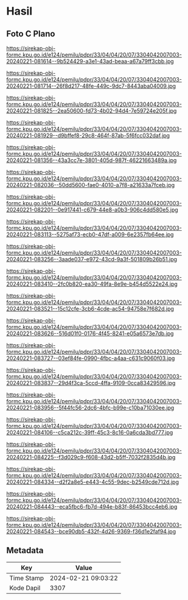 # Hasil

## Foto C Plano

https://sirekap-obj-formc.kpu.go.id/e124/pemilu/pdpr/33/04/04/20/07/3304042007003-20240221-081614--9b524429-a3e1-43ad-beaa-a67a79ff3cbb.jpg

https://sirekap-obj-formc.kpu.go.id/e124/pemilu/pdpr/33/04/04/20/07/3304042007003-20240221-081714--26f8d217-48fe-449c-9dc7-8443aba04009.jpg

https://sirekap-obj-formc.kpu.go.id/e124/pemilu/pdpr/33/04/04/20/07/3304042007003-20240221-081825--2ea50600-fd73-4b02-94d4-7e59724e205f.jpg

https://sirekap-obj-formc.kpu.go.id/e124/pemilu/pdpr/33/04/04/20/07/3304042007003-20240221-081929--d9bffef8-29c8-464f-87ab-5f6fcc032daf.jpg

https://sirekap-obj-formc.kpu.go.id/e124/pemilu/pdpr/33/04/04/20/07/3304042007003-20240221-081356--43a3cc7e-3801-405d-987f-46221663489a.jpg

https://sirekap-obj-formc.kpu.go.id/e124/pemilu/pdpr/33/04/04/20/07/3304042007003-20240221-082036--50dd5600-fae0-4010-a7f8-a21633a7fceb.jpg

https://sirekap-obj-formc.kpu.go.id/e124/pemilu/pdpr/33/04/04/20/07/3304042007003-20240221-082201--0e917441-c679-44e8-a0b3-906c4dd580e5.jpg

https://sirekap-obj-formc.kpu.go.id/e124/pemilu/pdpr/33/04/04/20/07/3304042007003-20240221-083113--5275af73-ecb0-47df-a009-6e2357fb64ee.jpg

https://sirekap-obj-formc.kpu.go.id/e124/pemilu/pdpr/33/04/04/20/07/3304042007003-20240221-083256--3aade037-e972-43cd-9a3f-501809b26b51.jpg

https://sirekap-obj-formc.kpu.go.id/e124/pemilu/pdpr/33/04/04/20/07/3304042007003-20240221-083410--2fc0b820-ea30-49fa-8e9e-b454d5522e24.jpg

https://sirekap-obj-formc.kpu.go.id/e124/pemilu/pdpr/33/04/04/20/07/3304042007003-20240221-083521--15c12cfe-3cb6-4cde-ac54-94758e7f682d.jpg

https://sirekap-obj-formc.kpu.go.id/e124/pemilu/pdpr/33/04/04/20/07/3304042007003-20240221-083626--516d01f0-0176-4f45-8241-e05a6573e7db.jpg

https://sirekap-obj-formc.kpu.go.id/e124/pemilu/pdpr/33/04/04/20/07/3304042007003-20240221-083727--03ef84fe-0990-4fbc-a4aa-c631c9060f03.jpg

https://sirekap-obj-formc.kpu.go.id/e124/pemilu/pdpr/33/04/04/20/07/3304042007003-20240221-083837--29d4f3ca-5ccd-4ffa-9109-0cca83429596.jpg

https://sirekap-obj-formc.kpu.go.id/e124/pemilu/pdpr/33/04/04/20/07/3304042007003-20240221-083956--5f44fc56-2dc6-4bfc-b99e-c10ba71030ee.jpg

https://sirekap-obj-formc.kpu.go.id/e124/pemilu/pdpr/33/04/04/20/07/3304042007003-20240221-084106--c5ca212c-39ff-45c3-8c16-0a6cda3bd777.jpg

https://sirekap-obj-formc.kpu.go.id/e124/pemilu/pdpr/33/04/04/20/07/3304042007003-20240221-084225--f3d029c9-f608-43d2-b5ff-7032f2835d4b.jpg

https://sirekap-obj-formc.kpu.go.id/e124/pemilu/pdpr/33/04/04/20/07/3304042007003-20240221-084334--d2f2a8e5-e443-4c55-9dec-b2549cde712d.jpg

https://sirekap-obj-formc.kpu.go.id/e124/pemilu/pdpr/33/04/04/20/07/3304042007003-20240221-084443--eca5fbc6-fb7d-494e-b83f-86453bcc4eb6.jpg

https://sirekap-obj-formc.kpu.go.id/e124/pemilu/pdpr/33/04/04/20/07/3304042007003-20240221-084543--bce90db5-432f-4d26-9369-f36d1e2faf94.jpg


## Metadata

| Key        | Value               |
| ---------- | ------------------- |
| Time Stamp | 2024-02-21 09:03:22 |
| Kode Dapil | 3307                |



